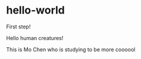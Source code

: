 # hello-world
First step!

Hello human creatures!

This is Mo Chen who is studying to be more coooool
